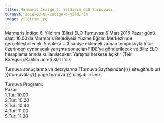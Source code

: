 ```yaml
---
title: Marmaris İndigo 6. Yıldırım ELO Turnuvası
turnuva: 2016-03-06-indigo-6-yildirim
image: yildirim.jpg
---
```


Marmaris İndigo 6. Yıldırım (Blitz) ELO Turnuvası 6 Mart 2016 Pazar günü saat: 10.00’da Marmaris Belediyesi Yüzme Eğitim Merkezi’nde gerçekleştirilecek. 5 dakika + 3 saniye eklemeli zaman temposuyla 5 tur üzerinden oynanacak yarışma sonuçları FIDE’ye gönderilecek ve Blitz ELO hesaplamalarında kullanılacaktır.
Yarışma herkese açıktır (Tek Kategori).Katılım ücreti 30TL'dir.

Turnuva sonuçlarına ve detaylarına [Turnuva Sayfasından]({{ site.github.url }}/turnuvalar/{{ page.turnuva }}) ulaşabilirsiniz.

Turnuva Programı:  
Pazar  
1.Tur: 10.00  
2.Tur: 10.20  
3.Tur: 10.40  
4.Tur: 11.00  
5.Tur: 11.20   
